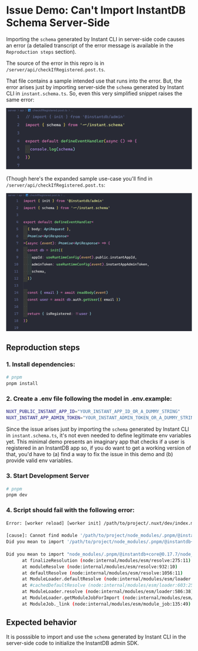 # Issue Demo: Can't Import InstantDB Schema Server-Side

Importing the `schema` generated by Instant CLI in server-side code causes an error (a detailed transcript of the
error message is available in the `Reproduction steps` section).

The source of the error in this repro is in `/server/api/checkIfRegistered.post.ts`.

That file contains a sample intended use that runs into the error. But, the error arises just by importing server-side the 
`schema` generated by Instant CLI in `instant.schema.ts`. So, even this very simplified snippet raises the same 
error:

![minimal](/public/minimal.png)

(Though here's the expanded sample use-case you'll find in `/server/api/checkIfRegistered.post.ts`:

![intended](/public/intended.png)


## Reproduction steps

### 1. Install dependencies:

```bash
# pnpm
pnpm install
```

### 2. Create a .env file following the model in .env.example:

```bash
NUXT_PUBLIC_INSTANT_APP_ID="YOUR_INSTANT_APP_ID_OR_A_DUMMY_STRING"
NUXT_INSTANT_APP_ADMIN_TOKEN="YOUR_INSTANT_ADMIN_TOKEN_OR_A_DUMMY_STRING"
```

Since the issue arises just by importing the `schema` generated by Instant CLI in `instant.schema.ts`,
it's not even needed to define legitimate env variables yet. This minimal demo presents an
imaginary app that checks if a user is registered in an InstantDB app so, if you do want to get a
working version of that, you'd have to (a) find a way to fix the issue in this demo and (b) provide
valid env variables.

### 3. Start Development Server

```bash
# pnpm
pnpm dev
```

### 4. Script should fail with the following error:

```bash
Error: [worker reload] [worker init] /path/to/project/.nuxt/dev/index.mjs failed

[cause]: Cannot find module '/path/to/project/node_modules/.pnpm/@instantdb+core@0.17.7/node_modules/@instantdb/core/dist/Reactor' imported from '/path/to/project/.nuxt/dev/index.mjs'
Did you mean to import '/path/to/project/node_modules/.pnpm/@instantdb+core@0.17.7/node_modules/@instantdb/code/dist/Reactor.js'?

Did you mean to import "node_modules/.pnpm/@instantdb+core@0.17.7/node_modules/@instantdb/core/dist/Reactor.js"?
      at finalizeResolution (node:internal/modules/esm/resolve:275:11)
      at moduleResolve (node:internal/modules/esm/resolve:932:10)
      at defaultResolve (node:internal/modules/esm/resolve:1056:11)
      at ModuleLoader.defaultResolve (node:internal/modules/esm/loader:654:12)
      at #cachedDefaultResolve (node:internal/modules/esm/loader:603:25)
      at ModuleLoader.resolve (node:internal/modules/esm/loader:586:38)
      at ModuleLoader.getModuleJobForImport (node:internal/modules/esm/loader:242:38)
      at ModuleJob._link (node:internal/modules/esm/module_job:135:49)
```

## Expected behavior

It is posssible to import and use the `schema` generated by Instant CLI in the server-side code to
initialize the InstantDB admin SDK.
